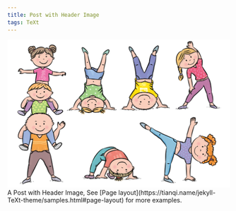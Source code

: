 ```yaml
---
title: Post with Header Image
tags: TeXt
---
```

<img class="image image--xl" src="/kids-workout.png"/>
A Post with Header Image, See [Page layout](https://tianqi.name/jekyll-TeXt-theme/samples.html#page-layout) for more examples.

<!--more-->
